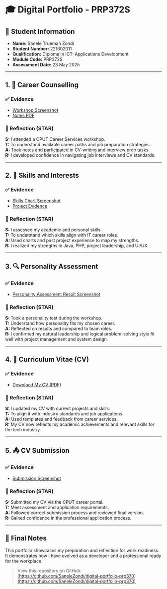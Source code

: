 # 🎓 Digital Portfolio - PRP372S

## 👤 Student Information
- **Name:** Sanele Trueman Zondi  
- **Student Number:** 221602011  
- **Qualification:** Diploma in ICT: Applications Development  
- **Module Code:** PRP372S  
- **Assessment Date:** 23 May 2025  

---

## 1. 📘 Career Counselling

### ✅ Evidence
- [Workshop Screenshot](career-counselling/workshop1.png)
- [Notes PDF](career-counselling/notes.pdf)

### 🧠 Reflection (STAR)
**S:** I attended a CPUT Career Services workshop.  
**T:** To understand available career paths and job preparation strategies.  
**A:** Took notes and participated in CV-writing and interview prep tasks.  
**R:** I developed confidence in navigating job interviews and CV standards.

---

## 2. 🧠 Skills and Interests

### ✅ Evidence
- [Skills Chart Screenshot](skills-interests/skills.png)
- [Project Evidence](https://github.com/SaneleZondi)

### 🧠 Reflection (STAR)
**S:** I assessed my academic and personal skills.  
**T:** To understand which skills align with IT career roles.  
**A:** Used charts and past project experience to map my strengths.  
**R:** I realized my strengths in Java, PHP, project leadership, and UI/UX.

---

## 3. 🔍 Personality Assessment

### ✅ Evidence
- [Personality Assessment Result Screenshot](personality-assessment/PASubmission.png)

### 🧠 Reflection (STAR)
**S:** Took a personality test during the workshop.  
**T:** Understand how personality fits my chosen career.  
**A:** Reflected on results and compared to team roles.  
**R:** I confirmed my natural leadership and logical problem-solving style fit well with project management and system design.

---

## 4. 📄 Curriculum Vitae (CV)

### ✅ Evidence
- [Download My CV (PDF)](cv/SaneleTruemanZondi_CV.pdf)

### 🧠 Reflection (STAR)
**S:** I updated my CV with current projects and skills.  
**T:** To align it with industry standards and job applications.  
**A:** Used templates and feedback from career services.  
**R:** My CV now reflects my academic achievements and relevant skills for the tech industry.

---

## 5. 📤 CV Submission

### ✅ Evidence
- [Submission Screenshot](cv-submission/cv-submitted.png)

### 🧠 Reflection (STAR)
**S:** Submitted my CV via the CPUT career portal.  
**T:** Meet assessment and application requirements.  
**A:** Followed correct submission process and reviewed final version.  
**R:** Gained confidence in the professional application process.

---

## 🔗 Final Notes
This portfolio showcases my preparation and reflection for work readiness. It demonstrates how I have evolved as a developer and a professional ready for the workplace.

> View this repository on GitHub: [https://github.com/SaneleZondi/digital-portfolio-prp370](https://github.com/SaneleZondi/digital-portfolio-prp370)
